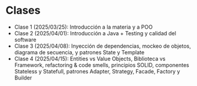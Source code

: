 # Clases
* Clase 1 (2025/03/25): Introducción a la materia y a POO
* Clase 2 (2025/04/01): Introducción a Java + Testing y calidad del software 
* Clase 3 (2025/04/08): Inyección de dependencias, mockeo de objetos, diagrama de secuencia, y patrones State y Template
* Clase 4 (2025/04/15): Entities vs Value Objects, Biblioteca vs Framework, refactoring & code smells, principios SOLID, componentes Stateless y Statefull, patrones Adapter, Strategy, Facade, Factory y Builder